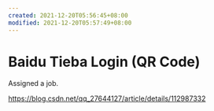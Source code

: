 ```yaml
---
created: 2021-12-20T05:56:45+08:00
modified: 2021-12-20T05:57:49+08:00
---
```


# Baidu Tieba Login (QR Code)

Assigned a job.

https://blog.csdn.net/qq_27644127/article/details/112987332

